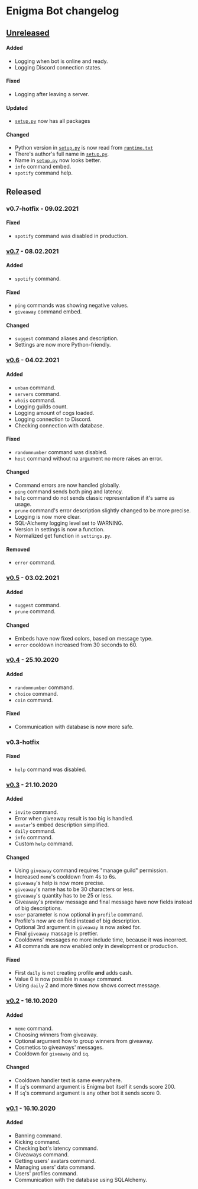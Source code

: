 # Enigma Bot changelog

## [Unreleased]
#### Added
- Logging when bot is online and ready.
- Logging Discord connection states.
#### Fixed
- Logging after leaving a server.
#### Updated
- [`setup.py`] now has all packages
#### Changed
- Python version in [`setup.py`] is now read from [`runtime.txt`]
- There's author's full name in [`setup.py`].
- Name in [`setup.py`] now looks better.
- `info` command embed.
- `spotify` command help.

## Released
### v0.7-hotfix - 09.02.2021
#### Fixed
- `spotify` command was disabled in production.

### [v0.7] - 08.02.2021
#### Added
- `spotify` command.
#### Fixed
- `ping` commands was showing negative values.
- `giveaway` command embed.
#### Changed
- `suggest` command aliases and description.
- Settings are now more Python-friendly.

### [v0.6] - 04.02.2021
#### Added
- `unban` command.
- `servers` command.
- `whois` command.
- Logging guilds count.
- Logging amount of cogs loaded.
- Logging connection to Discord.
- Checking connection with database.
#### Fixed
- `randomnumber` command was disabled.
- `host` command without na argument no more raises an error.
#### Changed
- Command errors are now handled globally.
- `ping` command sends both ping and latency.
- `help` command do not sends classic representation if it's same as usage.
- `prune` command's error description slightly changed to be more precise.
- Logging is now more clear.
- SQL-Alchemy logging level set to WARNING.
- Version in settings is now a function.
- Normalized get function in `settings.py`.
#### Removed
- `error` command.


### [v0.5] - 03.02.2021
#### Added
- `suggest` command.
- `prune` command.
#### Changed
- Embeds have now fixed colors, based on message type.
- `error` cooldown increased from 30 seconds to 60.

### [v0.4] - 25.10.2020
#### Added
- `randomnumber` command.
- `choice` command.
- `coin` command.
#### Fixed
- Communication with database is now more safe.

### v0.3-hotfix
#### Fixed
- `help` command was disabled.

### [v0.3] - 21.10.2020
#### Added
- `invite` command.
- Error when giveaway result is too big is handled.
- `avatar`'s embed description simplified.
- `daily` command.
- `info` command.
- Custom `help` command.
#### Changed
- Using `giveaway` command requires "manage guild" permission.
- Increased `meme`'s cooldown from 4s to 6s.
- `giveaway`'s help is now more precise.
- `giveaway`'s name has to be 30 characters or less.
- `giveaway`'s quantity has to be 25 or less.
- Giveaway's preview message and final message have now fields instead of big descriptions.
- `user` parameter is now optional in `profile` command.
- Profile's now are on field instead of big description.
- Optional 3rd argument in `giveaway` is now asked for.
- Final `giveaway` massage is prettier.
- Cooldowns' messages no more include time, because it was incorrect.
- All commands are now enabled only in development or production.
#### Fixed
- First `daily` is not creating profile **and** adds cash.
- Value 0 is now possible in `manage` command.
- Using `daily` 2 and more times now shows correct message.

### [v0.2] - 16.10.2020
#### Added
- `meme` command.
- Choosing winners from giveaway.
- Optional argument how to group winners from giveaway.
- Cosmetics to giveaways' messages.
- Cooldown for `giveaway` and `iq`.
#### Changed
- Cooldown handler text is same everywhere.
- If `iq`'s command argument is Enigma bot itself it sends score 200.
- If `iq`'s command argument is any other bot it sends score 0.

### [v0.1] - 16.10.2020
#### Added
- Banning command.
- Kicking command.
- Checking bot's latency command.
- Giveaways command.
- Getting users' avatars command.
- Managing users' data command.
- Users' profiles command.
- Communication with the database using SQLAlchemy.


[`setup.py`]: https://github.com/AnonymousX86/Enigma-Bot/blob/master/setup.py
[`runtime.txt`]: https://github.com/AnonymousX86/Enigma-Bot/blob/master/runtime.txt
[Unreleased]: https://github.com/AnonymousX86/Enigma-Bot/compare/deploy...master
[v0.7]: https://github.com/AnonymousX86/Enigma-Bot/releases/tag/v0.7
[v0.6]: https://github.com/AnonymousX86/Enigma-Bot/releases/tag/v0.6
[v0.5]: https://github.com/AnonymousX86/Enigma-Bot/releases/tag/v0.5
[v0.4]: https://github.com/AnonymousX86/Enigma-Bot/releases/tag/v0.4
[v0.3]: https://github.com/AnonymousX86/Enigma-Bot/releases/tag/v0.3
[v0.2]: https://github.com/AnonymousX86/Enigma-Bot/releases/tag/v0.2
[v0.1]: https://github.com/AnonymousX86/Enigma-Bot/releases/tag/v0.1

